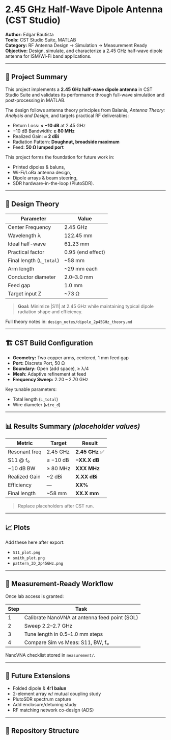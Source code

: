 # 2.45 GHz Half-Wave Dipole Antenna (CST Studio)

**Author:** Edgar Bautista  
**Tools:** CST Studio Suite, MATLAB  
**Category:** RF Antenna Design → Simulation → Measurement Ready  
**Objective:** Design, simulate, and characterize a 2.45 GHz half-wave dipole antenna for ISM/Wi-Fi band applications.

---

## 📡 Project Summary

This project implements a **2.45 GHz half-wave dipole antenna** in CST Studio Suite and validates its performance through full-wave simulation and post-processing in MATLAB.

The design follows antenna theory principles from
Balanis, *Antenna Theory: Analysis and Design*, and targets practical RF deliverables:

- Return Loss: **< −10 dB** at 2.45 GHz
- −10 dB Bandwidth: **≥ 80 MHz**
- Realized Gain: **≈ 2 dBi**
- Radiation Pattern: **Doughnut, broadside maximum**
- Feed: **50 Ω lumped port**

This project forms the foundation for future work in:
- Printed dipoles & baluns,
- Wi-Fi/LoRa antenna design,
- Dipole arrays & beam steering,
- SDR hardware-in-the-loop (PlutoSDR).

---

## 🧠 Design Theory

| Parameter | Value |
|---|---|
Center Frequency | 2.45 GHz |
Wavelength λ | 122.45 mm |
Ideal half-wave | 61.23 mm |
Practical factor | 0.95 (end effect) |
Final length (`L_total`) | ~58 mm |
Arm length | ~29 mm each |
Conductor diameter | 2.0–3.0 mm |
Feed gap | 1.0 mm |
Target input Z | ~73 Ω |

> **Goal:** Minimize |S11| at 2.45 GHz while maintaining typical dipole radiation shape and efficiency.

Full theory notes in: `design_notes/dipole_2p45GHz_theory.md`

---

## 🏗️ CST Build Configuration

- **Geometry:** Two copper arms, centered, 1 mm feed gap
- **Port:** Discrete Port, 50 Ω
- **Boundary:** Open (add space), ≥ λ/4
- **Mesh:** Adaptive refinement at feed
- **Frequency Sweep:** 2.20 – 2.70 GHz

Key tunable parameters:
- Total length (`L_total`)
- Wire diameter (`wire_d`)

---

## 📊 Results Summary *(placeholder values)*

| Metric | Target | Result |
|---|---|---|
Resonant freq | 2.45 GHz | **2.45 GHz** ✅ |
S11 @ f₀ | ≤ −10 dB | **−XX.X dB** |
−10 dB BW | ≥ 80 MHz | **XXX MHz** |
Realized Gain | ~2 dBi | **X.XX dBi** |
Efficiency | — | **XX%** |
Final length | ~58 mm | **XX.X mm** |

> Replace placeholders after CST run.

---

## 📈 Plots

Add these here after export:

- `S11_plot.png`
- `smith_plot.png`
- `pattern_3D_2p45GHz.png`

---

## 🧪 Measurement-Ready Workflow

Once lab access is granted:

| Step | Task |
|---|---|
1 | Calibrate NanoVNA at antenna feed point (SOL) |
2 | Sweep 2.2–2.7 GHz |
3 | Tune length in 0.5–1.0 mm steps |
4 | Compare Sim vs Meas: S11, BW, f₀ |

NanoVNA checklist stored in `measurement/`.

---

## 🚀 Future Extensions

- Folded dipole & **4:1 balun**
- 2-element array w/ mutual coupling study
- PlutoSDR spectrum capture
- Add enclosure/detuning study
- RF matching network co-design (ADS)

---

## 📂 Repository Structure

